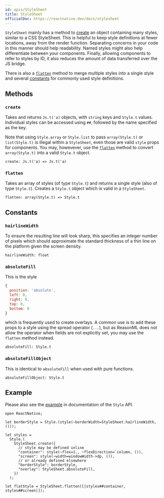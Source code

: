 ```yaml
---
id: apis/StyleSheet
title: StyleSheet
officialDoc: https://reactnative.dev/docs/stylesheet
---
```


`StyleSheet` mainly has a method to [create](#create) an object containing many
styles, similar to a CSS StyleSheet. This is helpful to keep style definitions
at fewer locations, away from the render function. Separating concerns in your
code in this manner should help readability. Named styles might also help
differentiate between your components. Finally, allowing components to refer to
styles by ID, it also reduces the amount of data transferred over the JS bridge.

There is also a [`flatten`](#flatten) method to merge multiple styles into a
single style and several [constants](#constants) for commonly used style
definitions.

## Methods

### `create`

Takes and returns `Js.t('a)` objects, with `string` keys and `Style.t` values.
Individual styles can be accessed using `##`, followed by the name specified as
the key.

Note that using `Style.array` or `Style.list` to pass `array(Style.t)` or
`list(Style.t)` is illegal within a `StyleSheet`, even those are valid `style`
props for components. You may, howevever, use the [`flatten`](#flatten) method
to convert `array(Style.t)` into a valid `Style.t` object.

```reason
create: Js.t('a) => Js.t('a)
```

### `flatten`

Takes an array of styles (of type `Style.t`) and returns a single style (also of
type `Style.t`). Creates a `Style.t` object which is valid in a `StyleSheet`.

```reason
flatten: array(Style.t) => Style.t
```

## Constants

### `hairlineWidth`

To ensure the resulting line will look sharp, this specifies an integer number
of pixels which should approximate the standard thickness of a thin line on the
platform given the screen density.

```reason
hairlineWidth: float
```

### `absoluteFill`

This is the style

```js
{
  position: 'absolute',
  left: 0,
  right: 0,
  top: 0,
  bottom: 0
}
```

which is frequently used to create overlays. A common use is to add these props
to a style using the spread operator (`...`), but as ReasonML does not allow the
operator when fields are not explicitly set, you may use the `flatten` method
instead.

```reason
absoluteFill: Style.t
```

### `absoluteFillObject`

This is identical to `absoluteFill` when used with pure functions.

```reason
absoluteFillObject: Style.t
```

## Example

Please also see the [example](../Style/#style-example) in documentation of the
`Style` API.

```reason
open ReactNative;

let borderStyle = Style.(style(~borderWidth=StyleSheet.hairlineWidth, ()));

let styles =
  Style.(
    StyleSheet.create({
      // style may be defined inline
      "container": style(~flex=1., ~flexDirection=`column, ()),
      "screen": style(~width=windowWidth->dp, ()),
      // or already defined elsewhere
      "borderStyle": borderStyle,
      "overlay": StyleSheet.absoluteFill,
    })
  );

let flatStyle = StyleSheet.flatten([|styles##container, styles##screen|]);
```
